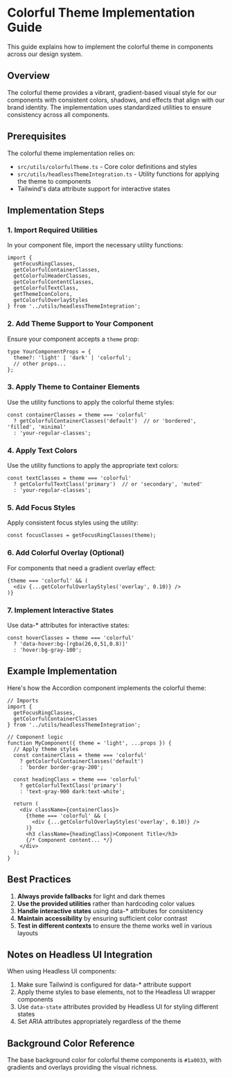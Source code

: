 # Colorful Theme Implementation Guide

This guide explains how to implement the colorful theme in components across our design system.

## Overview

The colorful theme provides a vibrant, gradient-based visual style for our components with consistent colors, shadows, and effects that align with our brand identity. The implementation uses standardized utilities to ensure consistency across all components.

## Prerequisites

The colorful theme implementation relies on:

- `src/utils/colorfulTheme.ts` - Core color definitions and styles
- `src/utils/headlessThemeIntegration.ts` - Utility functions for applying the theme to components
- Tailwind's data attribute support for interactive states

## Implementation Steps

### 1. Import Required Utilities

In your component file, import the necessary utility functions:

```tsx
import {
  getFocusRingClasses,
  getColorfulContainerClasses,
  getColorfulHeaderClasses,
  getColorfulContentClasses,
  getColorfulTextClass,
  getThemeIconColors,
  getColorfulOverlayStyles
} from '../utils/headlessThemeIntegration';
```

### 2. Add Theme Support to Your Component

Ensure your component accepts a `theme` prop:

```tsx
type YourComponentProps = {
  theme?: 'light' | 'dark' | 'colorful';
  // other props...
};
```

### 3. Apply Theme to Container Elements

Use the utility functions to apply the colorful theme styles:

```tsx
const containerClasses = theme === 'colorful'
  ? getColorfulContainerClasses('default')  // or 'bordered', 'filled', 'minimal'
  : 'your-regular-classes';
```

### 4. Apply Text Colors

Use the utility functions to apply the appropriate text colors:

```tsx
const textClasses = theme === 'colorful'
  ? getColorfulTextClass('primary')  // or 'secondary', 'muted'
  : 'your-regular-classes';
```

### 5. Add Focus Styles

Apply consistent focus styles using the utility:

```tsx
const focusClasses = getFocusRingClasses(theme);
```

### 6. Add Colorful Overlay (Optional)

For components that need a gradient overlay effect:

```tsx
{theme === 'colorful' && (
  <div {...getColorfulOverlayStyles('overlay', 0.10)} />
)}
```

### 7. Implement Interactive States

Use data-* attributes for interactive states:

```tsx
const hoverClasses = theme === 'colorful'
  ? 'data-hover:bg-[rgba(26,0,51,0.8)]'
  : 'hover:bg-gray-100';
```

## Example Implementation

Here's how the Accordion component implements the colorful theme:

```tsx
// Imports
import { 
  getFocusRingClasses, 
  getColorfulContainerClasses 
} from '../utils/headlessThemeIntegration';

// Component logic
function MyComponent({ theme = 'light', ...props }) {
  // Apply theme styles
  const containerClass = theme === 'colorful' 
    ? getColorfulContainerClasses('default') 
    : 'border border-gray-200';
  
  const headingClass = theme === 'colorful'
    ? getColorfulTextClass('primary')
    : 'text-gray-900 dark:text-white';
  
  return (
    <div className={containerClass}>
      {theme === 'colorful' && (
        <div {...getColorfulOverlayStyles('overlay', 0.10)} />
      )}
      <h3 className={headingClass}>Component Title</h3>
      {/* Component content... */}
    </div>
  );
}
```

## Best Practices

1. **Always provide fallbacks** for light and dark themes
2. **Use the provided utilities** rather than hardcoding color values
3. **Handle interactive states** using data-* attributes for consistency
4. **Maintain accessibility** by ensuring sufficient color contrast
5. **Test in different contexts** to ensure the theme works well in various layouts

## Notes on Headless UI Integration

When using Headless UI components:

1. Make sure Tailwind is configured for data-* attribute support
2. Apply theme styles to base elements, not to the Headless UI wrapper components
3. Use `data-state` attributes provided by Headless UI for styling different states
4. Set ARIA attributes appropriately regardless of the theme

## Background Color Reference

The base background color for colorful theme components is `#1a0033`, with gradients and overlays providing the visual richness.

